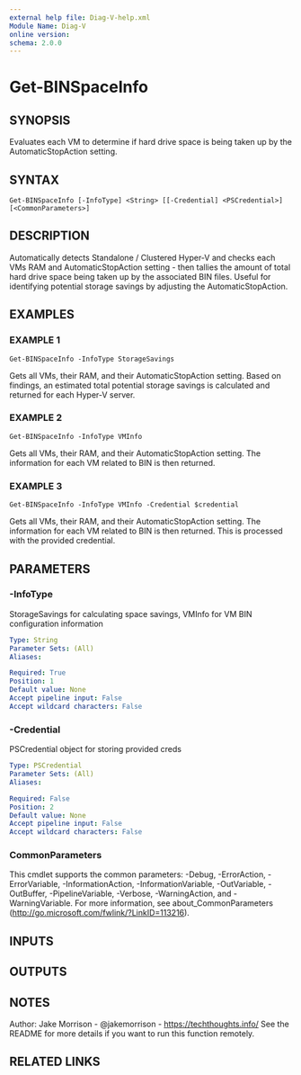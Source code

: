 ```yaml
---
external help file: Diag-V-help.xml
Module Name: Diag-V
online version:
schema: 2.0.0
---
```


# Get-BINSpaceInfo

## SYNOPSIS
Evaluates each VM to determine if hard drive space is being taken up by the AutomaticStopAction setting.

## SYNTAX

```
Get-BINSpaceInfo [-InfoType] <String> [[-Credential] <PSCredential>] [<CommonParameters>]
```

## DESCRIPTION
Automatically detects Standalone / Clustered Hyper-V and checks each VMs RAM and AutomaticStopAction setting - then tallies the amount of total hard drive space being taken up by the associated BIN files.
Useful for identifying potential storage savings by adjusting the AutomaticStopAction.

## EXAMPLES

### EXAMPLE 1
```
Get-BINSpaceInfo -InfoType StorageSavings
```

Gets all VMs, their RAM, and their AutomaticStopAction setting.
Based on findings, an estimated total potential storage savings is calculated and returned for each Hyper-V server.

### EXAMPLE 2
```
Get-BINSpaceInfo -InfoType VMInfo
```

Gets all VMs, their RAM, and their AutomaticStopAction setting.
The information for each VM related to BIN is then returned.

### EXAMPLE 3
```
Get-BINSpaceInfo -InfoType VMInfo -Credential $credential
```

Gets all VMs, their RAM, and their AutomaticStopAction setting.
The information for each VM related to BIN is then returned.
This is processed with the provided credential.

## PARAMETERS

### -InfoType
StorageSavings for calculating space savings, VMInfo for VM BIN configuration information

```yaml
Type: String
Parameter Sets: (All)
Aliases:

Required: True
Position: 1
Default value: None
Accept pipeline input: False
Accept wildcard characters: False
```

### -Credential
PSCredential object for storing provided creds

```yaml
Type: PSCredential
Parameter Sets: (All)
Aliases:

Required: False
Position: 2
Default value: None
Accept pipeline input: False
Accept wildcard characters: False
```

### CommonParameters
This cmdlet supports the common parameters: -Debug, -ErrorAction, -ErrorVariable, -InformationAction, -InformationVariable, -OutVariable, -OutBuffer, -PipelineVariable, -Verbose, -WarningAction, and -WarningVariable.
For more information, see about_CommonParameters (http://go.microsoft.com/fwlink/?LinkID=113216).

## INPUTS

## OUTPUTS

## NOTES
Author: Jake Morrison - @jakemorrison - https://techthoughts.info/
See the README for more details if you want to run this function remotely.

## RELATED LINKS
